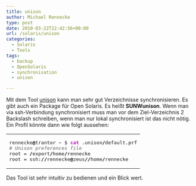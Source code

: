 ```yaml
---
title: unison
author: Michael Rennecke
type: post
date: 2010-03-22T22:42:56+00:00
url: /solaris/unison
categories:
  - Solaris
  - Tools
tags:
  - backup
  - OpenSolaris
  - synchronisation
  - unison

---
```

Mit dem Tool [unison][1] kann man sehr gut Verzeichnisse synchronisieren. Es gibt auch ein Package für Open Solaris. Es heißt **SUNWunison**. Wenn man via ssh-Verbindung synchronisiert muss man vor dem Ziel-Verzeichnis 2 Backslash schreiben, wenn man nur lokal synchronisiert ist das nicht nötig. Ein Profil könnte dann wie folgt aussehen:

<div class="wp_syntax">
  <table>
    <tr>
      <td class="code">
        <pre class="bash" style="font-family:monospace;">rennecke<span style="color: #000000; font-weight: bold;">@</span>trantor ~ $ <span style="color: #c20cb9; font-weight: bold;">cat</span> .unison<span style="color: #000000; font-weight: bold;">/</span>default.prf
<span style="color: #666666; font-style: italic;"># Unison preferences file</span>
root = <span style="color: #000000; font-weight: bold;">/</span>export<span style="color: #000000; font-weight: bold;">/</span>home<span style="color: #000000; font-weight: bold;">/</span>rennecke
root = ssh:<span style="color: #000000; font-weight: bold;">//</span>rennecke<span style="color: #000000; font-weight: bold;">@</span>zeus<span style="color: #000000; font-weight: bold;">//</span>home<span style="color: #000000; font-weight: bold;">/</span>rennecke</pre>
      </td>
    </tr>
  </table>
</div>

Das Tool ist sehr intuitiv zu bedienen und ein Blick wert.

 [1]: http://www.cis.upenn.edu/%7Ebcpierce/unison/
